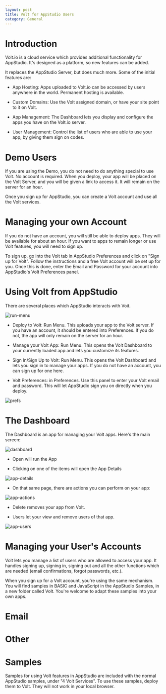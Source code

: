 ```yaml
---
layout: post
title: Volt for AppStudio Users
category: General
---
```


# Introduction
Volt.io is a cloud service which provides additional functionality for AppStudio. It's designed as a platform, so new features can be added.

It replaces the AppStudio Server, but does much more. Some of the initial features are:

* App Hosting: Apps uploaded to Volt.io can be accessed by users anywhere in the world. Permanent hosting is available.

* Custom Domains: Use the Volt assigned domain, or have your site point to it on Volt.
 
* App Management: The Dashboard lets you display and configure the apps you have on the Volt.io server.

* User Management: Control the list of users who are able to use your app, by giving them sign on codes.

# Demo Users

If you are using the Demo, you do not need to do anything special to use Volt. No account is required. When you deploy, your app will be placed on the Volt Server, and you will be given a link to access it. It will remain on the server for an hour.

Once you sign up for AppStudio, you can create a Volt account and use all the Volt services.

# Managing your own Account
If you do not have an account, you will still be able to deploy apps. They will be available for about an hour. If you want to apps to remain longer or use Volt features, you will need to sign up.

To sign up, go into the Volt tab in AppStudio Preferences and click on "Sign up for Volt". Follow the instructions and a free Volt account will be set up for you. Once this is done, enter the Email and Password for your account into AppStudio's Volt Preferences panel.

# Using Volt from AppStudio
There are several places which AppStudio interacts with Voit.

![run-menu](https://docs.voltcloud.io/general/volt-for-appstudio-users/img/posts/volt-for-appstudio-users-runmenu.png)

* Deploy to Volt: Run Menu. This uploads your app to the Volt server. If you have an account, it should be entered into Preferences. If you do not, the app will only remain on the server for an hour.

* Manage your Volt App: Run Menu. This opens the Volt Dashboard to your currently loaded app and lets you customize its features.

* Sign In/Sign Up to Volt: Run Menu. This opens the Volt Dashboard and lets you sign in to manage your apps. If you do not have an account, you can sign up for one here.

- Volt Preferences: in Preferences. Use this panel to enter your Volt email and password. This will let AppStudio sign you on directly when you deploy.

![prefs](https://docs.voltcloud.io/general/volt-for-appstudio-users/img/posts/volt-for-appstudio-users-voltprefs.png)

# The Dashboard

The Dashboard is an app for managing your Volt apps. Here's the main screen:

![dashboard](https://docs.voltcloud.io/general/volt-for-appstudio-users/img/posts/volt-for-appstudio-users-dashboard.png)

* Open will run the App

* Clicking on one of the items will open the App Details

![app-details](https://docs.voltcloud.io/general/volt-for-appstudio-users/img/posts/volt-for-appstudio-users-appdetails.png)

* On that same page, there are actions you can perform on your app:

![app-actions](https://docs.voltcloud.io/general/volt-for-appstudio-users/img/posts/volt-for-appstudio-users-appactionss.png)

* Delete removes your app from Volt.

* Users let your view and remove users of that app.

![app-users](https://docs.voltcloud.io/general/volt-for-appstudio-users/img/posts/volt-for-appstudio-users-appusers.png)


# Managing your User's Accounts

Volt lets you manage a list of users who are allowed to access your app. It handles signing up, signing in, signing out and all the other functions which are needed (email confirmations, forgot passwords, etc.).

When you sign up for a Volt account, you're using the same mechanism. You will find samples in BASIC and JavaScript in the AppStudio Samples, in a new folder called Volt. You're welcome to adapt these samples into your own apps.

# Email


# Other

# Samples
Samples for using Volt features in AppStudio are included with the normal AppStudio samples, under "4 Volt Services". To use these samples, deploy them to Volt. They will not work in your local browser.